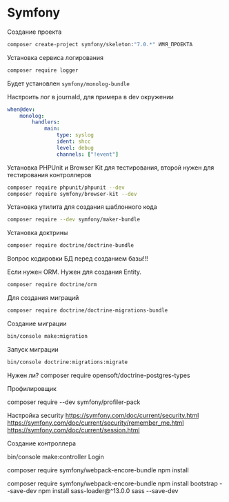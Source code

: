 # Symfony

Создание проекта

```bash
composer create-project symfony/skeleton:"7.0.*" ИМЯ_ПРОЕКТА
```

Установка сервиса логирования

```bash
composer require logger
```

Будет установлен `symfony/monolog-bundle`

Настроить лог в journald, для примера в dev окружении

```yaml config/packages/monolog.yaml
when@dev:
    monolog:
        handlers:
            main:
                type: syslog
                ident: shcc
                level: debug
                channels: ["!event"]
```

Установка PHPUnit и Browser Kit для тестирования, второй нужен для тестирования контроллеров

```bash
composer require phpunit/phpunit --dev
composer require symfony/browser-kit --dev
```

Установка утилита для создания шаблонного кода

```bash
composer require --dev symfony/maker-bundle
```

Установка доктрины

```bash
composer require doctrine/doctrine-bundle
```

Вопрос кодировки БД перед созданием базы!!!

Если нужен ORM. Нужен для создания Entity.

```bash
composer require doctrine/orm
```

Для создания миграций

```bash
composer require doctrine/doctrine-migrations-bundle
```

Создание миграции

```bash
bin/console make:migration
```

Запуск миграции

```bash
bin/console doctrine:migrations:migrate
```

Нужен ли?
composer require opensoft/doctrine-postgres-types

Профилировщик

composer require --dev symfony/profiler-pack

Настройка security
<https://symfony.com/doc/current/security.html>
<https://symfony.com/doc/current/security/remember_me.html>
<https://symfony.com/doc/current/session.html>

Создание контроллера

bin/console make:controller Login

composer require symfony/webpack-encore-bundle
npm install

composer require symfony/webpack-encore-bundle
npm install bootstrap --save-dev
npm install sass-loader@^13.0.0 sass --save-dev
